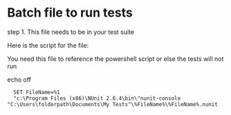 

# Batch file to run tests

step 1. This file needs to be in your test suite


Here is the script for the file:

You need this file to reference the powershell script or else the tests will not run

echo off

      SET FileName=%1
      "c:\Program Files (x86)\NUnit 2.6.4\bin\"nunit-console "C:\Users\folderpath\Documents\My Tests"\%FileName%\%FileName%.nunit
